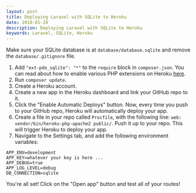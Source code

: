 ```yaml
---
layout: post
title: Deploying Laravel with SQLite to Heroku
date: 2018-01-28
description: Deploying Laravel with SQLite to Heroku
keywords: Laravel, SQLite, Heroku
---
```


Make sure your SQLite database is at `database/database.sqlite` and remove the `database/.gitignore` file.

1. Add `"ext-pdo_sqlite": "*"` to the `require` block in `composer.json`. You can read about how to enable various PHP extensions on Heroku [here](https://devcenter.heroku.com/articles/php-support#extensions).
2. Run `composer update`.
3. Create a Heroku account.
4. Create a new app in the Heroku dashboard and link your GitHub repo to it.
5. Click the "Enable Automatic Deploys" button. Now, every time you push to your GitHub repo, Heroku will automatically deploy your app.
6. Create a file in your repo called `Procfile`, with the following line: `web: vendor/bin/heroku-php-apache2 public/`. Push it up to your repo. This will trigger Heroku to deploy your app.
7. Navigate to the Settings tab, and add the following environment variables:

```
APP_ENV=development
APP_KEY=whatever your key is here ...
APP_DEBUG=true
APP_LOG_LEVEL=debug
DB_CONNECTION=sqlite
```

You're all set! Click on the "Open app" button and test all of your routes!

